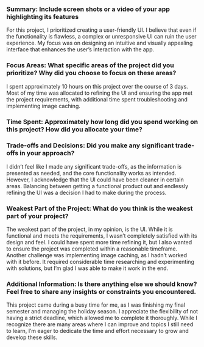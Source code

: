 ### Summary: Include screen shots or a video of your app highlighting its features
For this project, I prioritized creating a user-friendly UI. I believe that even if the functionality is flawless, a complex or unresponsive UI can ruin the user experience. My focus was on designing an intuitive and visually appealing interface that enhances the user’s interaction with the app.
### Focus Areas: What specific areas of the project did you prioritize? Why did you choose to focus on these areas?
I spent approximately 10 hours on this project over the course of 3 days. Most of my time was allocated to refining the UI and ensuring the app met the project requirements, with additional time spent troubleshooting and implementing image caching.
### Time Spent: Approximately how long did you spend working on this project? How did you allocate your time?

### Trade-offs and Decisions: Did you make any significant trade-offs in your approach?
I didn’t feel like I made any significant trade-offs, as the information is presented as needed, and the core functionality works as intended. However, I acknowledge that the UI could have been cleaner in certain areas. Balancing between getting a functional product out and endlessly refining the UI was a decision I had to make during the process.
### Weakest Part of the Project: What do you think is the weakest part of your project?
The weakest part of the project, in my opinion, is the UI. While it is functional and meets the requirements, I wasn’t completely satisfied with its design and feel. I could have spent more time refining it, but I also wanted to ensure the project was completed within a reasonable timeframe. Another challenge was implementing image caching, as I hadn’t worked with it before. It required considerable time researching and experimenting with solutions, but I’m glad I was able to make it work in the end.
### Additional Information: Is there anything else we should know? Feel free to share any insights or constraints you encountered.
This project came during a busy time for me, as I was finishing my final semester and managing the holiday season. I appreciate the flexibility of not having a strict deadline, which allowed me to complete it thoroughly. While I recognize there are many areas where I can improve and topics I still need to learn, I’m eager to dedicate the time and effort necessary to grow and develop these skills.
